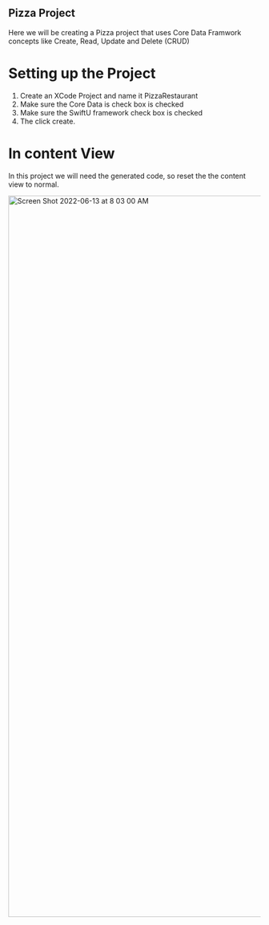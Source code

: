## Pizza Project

Here we will be creating a Pizza project that uses Core Data Framwork concepts like Create, Read, Update and Delete (CRUD)

# Setting up the Project

1. Create an XCode Project and name it PizzaRestaurant
2. Make sure the Core Data is check box is checked 
3. Make sure the SwiftU framework check box is checked
4. The click create.

# In content View
In this project we will need the generated code, so reset the the content view to normal.


<img width="1440" alt="Screen Shot 2022-06-13 at 8 03 00 AM" src="https://user-images.githubusercontent.com/64448202/173349446-78bc0083-306e-4767-aa1c-017e574c3f8a.png">
